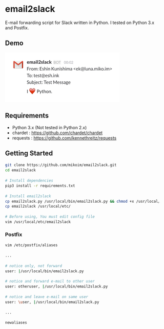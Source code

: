 # email2slack

E-mail forwarding script for Slack written in Python.
I tested on Python 3.x and Postfix.

## Demo

![Slack](slack-demo.png)

## Requirements

 - Python 3.x (Not tested in Python 2.x)
 - chardet : https://github.com/chardet/chardet
 - requests : https://github.com/kennethreitz/requests

## Getting Started

```bash
git clone https://github.com/mikoim/email2slack.git
cd email2slack

# Install dependencies
pip3 install -r requirements.txt

# Install email2slack
cp email2slack.py /usr/local/bin/email2slack.py && chmod +x /usr/local/bin/email2slack.py
cp email2slack /usr/local/etc/

# Before using, You must edit config file
vim /usr/local/etc/email2slack
```

### Postfix
```bash
vim /etc/postfix/aliases

...

# notice only, not forward
user: |/usr/local/bin/email2slack.py

# notice and forward e-mail to other user
user: otheruser, |/usr/local/bin/email2slack.py

# notice and leave e-mail on same user
user: \user, |/usr/local/bin/email2slack.py

...

newaliases
```
